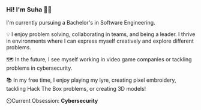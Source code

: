 ### Hi! I'm Suha 🌼👋
I'm currently pursuing a Bachelor's in Software Engineering.

💡 I enjoy problem solving, collaborating in teams, and being a leader. I thrive in environments where I can express myself creatively and explore different problems.

🗺️ In the future, I see myself working in video game companies or tackling problems in cybersecurity.

📚 In my free time, I enjoy playing my lyre, creating pixel embroidery, tackling Hack The Box problems, or creating 3D models!

⏲️Current Obsession: **Cybersecurity**
<!--
**suha-ab/suha-ab** is a ✨ _special_ ✨ repository because its `README.md` (this file) appears on your GitHub profile.

Here are some ideas to get you started:

- 🔭 I’m currently working on ...
- 🌱 I’m currently learning ...
- 👯 I’m looking to collaborate on ...
- 🤔 I’m looking for help with ...
- 💬 Ask me about ...
- 📫 How to reach me: ...
- 😄 Pronouns: ...
- ⚡ Fun fact: ...
-->
